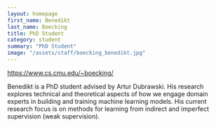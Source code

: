 ```yaml
---
layout: homepage
first_name: Benedikt
last_name: Boecking
title: PhD Student
category: student
summary: "PhD Student"
image: "/assets/staff/boecking_benedikt.jpg"
---
```


https://www.cs.cmu.edu/~boecking/

Benedikt is a PhD student advised by Artur Dubrawski. His research explores technical and theoretical aspects of how we engage domain experts in building and training machine learning models. His current research focus is on methods for learning from indirect and imperfect supervision (weak supervision).
